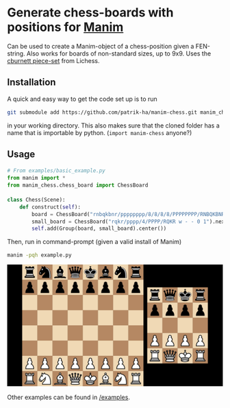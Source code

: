 # Generate chess-boards with positions for [Manim](https://github.com/ManimCommunity/manim)
Can be used to create a Manim-object of a chess-position given a FEN-string. Also works for boards of non-standard sizes, up to 9x9.
Uses the [cburnett piece-set](https://github.com/lichess-org/lila/tree/master/public/piece/cburnett) from Lichess.
## Installation
A quick and easy way to get the code set up is to run
```bash
git submodule add https://github.com/patrik-ha/manim-chess.git manim_chess
```
in your working directory. This also makes sure that the cloned folder has a name that is importable by python. (`import manim-chess` anyone?)
## Usage
```python
# From examples/basic_example.py
from manim import *
from manim_chess.chess_board import ChessBoard

class Chess(Scene):
    def construct(self):
        board = ChessBoard("rnbqkbnr/pppppppp/8/8/8/8/PPPPPPPP/RNBQKBNR w KQkq - 0 1")
        small_board = ChessBoard("rqkr/pppp/4/PPPP/RQKR w - - 0 1").next_to(board, RIGHT)
        self.add(Group(board, small_board).center())
```
Then, run in command-prompt (given a valid install of Manim)
```bash
manim -pqh example.py
```
![Output from script](example.png)

Other examples can be found in [/examples](/examples).
